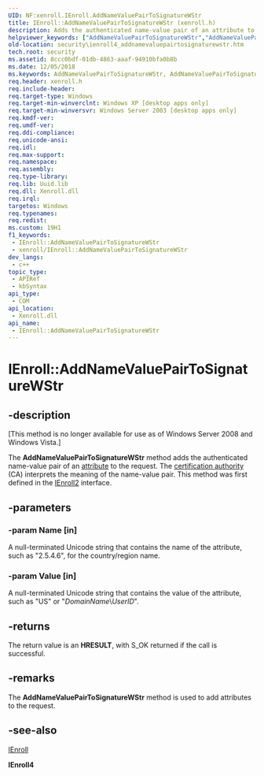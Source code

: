 ```yaml
---
UID: NF:xenroll.IEnroll.AddNameValuePairToSignatureWStr
title: IEnroll::AddNameValuePairToSignatureWStr (xenroll.h)
description: Adds the authenticated name-value pair of an attribute to the request. The certification authority (CA) interprets the meaning of the name-value pair.
helpviewer_keywords: ["AddNameValuePairToSignatureWStr","AddNameValuePairToSignatureWStr method [Security]","AddNameValuePairToSignatureWStr method [Security]","IEnroll interface","AddNameValuePairToSignatureWStr method [Security]","IEnroll4 interface","IEnroll interface [Security]","AddNameValuePairToSignatureWStr method","IEnroll.AddNameValuePairToSignatureWStr","IEnroll4 interface [Security]","AddNameValuePairToSignatureWStr method","IEnroll4::AddNameValuePairToSignatureWStr","IEnroll::AddNameValuePairToSignatureWStr","security.ienroll4_addnamevaluepairtosignaturewstr","xenroll/IEnroll4::AddNameValuePairToSignatureWStr","xenroll/IEnroll::AddNameValuePairToSignatureWStr"]
old-location: security\ienroll4_addnamevaluepairtosignaturewstr.htm
tech.root: security
ms.assetid: 8ccc0bdf-01db-4863-aaaf-94910bfa0b8b
ms.date: 12/05/2018
ms.keywords: AddNameValuePairToSignatureWStr, AddNameValuePairToSignatureWStr method [Security], AddNameValuePairToSignatureWStr method [Security],IEnroll interface, AddNameValuePairToSignatureWStr method [Security],IEnroll4 interface, IEnroll interface [Security],AddNameValuePairToSignatureWStr method, IEnroll.AddNameValuePairToSignatureWStr, IEnroll4 interface [Security],AddNameValuePairToSignatureWStr method, IEnroll4::AddNameValuePairToSignatureWStr, IEnroll::AddNameValuePairToSignatureWStr, security.ienroll4_addnamevaluepairtosignaturewstr, xenroll/IEnroll4::AddNameValuePairToSignatureWStr, xenroll/IEnroll::AddNameValuePairToSignatureWStr
req.header: xenroll.h
req.include-header: 
req.target-type: Windows
req.target-min-winverclnt: Windows XP [desktop apps only]
req.target-min-winversvr: Windows Server 2003 [desktop apps only]
req.kmdf-ver: 
req.umdf-ver: 
req.ddi-compliance: 
req.unicode-ansi: 
req.idl: 
req.max-support: 
req.namespace: 
req.assembly: 
req.type-library: 
req.lib: Uuid.lib
req.dll: Xenroll.dll
req.irql: 
targetos: Windows
req.typenames: 
req.redist: 
ms.custom: 19H1
f1_keywords:
 - IEnroll::AddNameValuePairToSignatureWStr
 - xenroll/IEnroll::AddNameValuePairToSignatureWStr
dev_langs:
 - c++
topic_type:
 - APIRef
 - kbSyntax
api_type:
 - COM
api_location:
 - Xenroll.dll
api_name:
 - IEnroll::AddNameValuePairToSignatureWStr
---
```


# IEnroll::AddNameValuePairToSignatureWStr


## -description

<p class="CCE_Message">[This method is no longer available for use as of Windows Server 2008 and Windows Vista.]

The <b>AddNameValuePairToSignatureWStr</b> method adds the authenticated name-value pair of an <a href="/windows/desktop/SecGloss/a-gly">attribute</a> to the request. The <a href="/windows/desktop/SecGloss/c-gly">certification authority</a> (CA) interprets the meaning of the name-value pair.
		 This method was first defined in the <a href="/windows/desktop/api/xenroll/nn-xenroll-ienroll2">IEnroll2</a> interface.

## -parameters

### -param Name [in]

A null-terminated Unicode string that contains the name of the attribute, such as "2.5.4.6", for the country/region name.

### -param Value [in]

 A null-terminated Unicode string that contains the value of the attribute, such as "US" or "<i>DomainName</i>&#92;<i>UserID</i>".

## -returns

The return value is an <b>HRESULT</b>, with S_OK returned if the call is successful.

## -remarks

The <b>AddNameValuePairToSignatureWStr</b> method is used  to add attributes to the request.

## -see-also

<a href="/windows/desktop/api/xenroll/nn-xenroll-ienroll4">IEnroll</a>



<b>IEnroll4</b>

